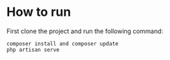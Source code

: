 # How to run
First clone the project and run the following command:

```
composer install and composer update
php artisan serve
```
